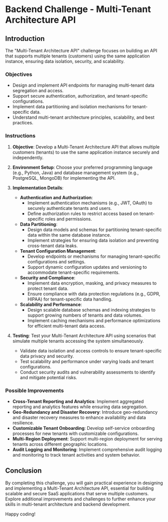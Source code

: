 # Backend Challenge - Multi-Tenant Architecture API

## Introduction

The "Multi-Tenant Architecture API" challenge focuses on building an API that supports multiple tenants (customers) using the same application instance, ensuring data isolation, security, and scalability.

### Objectives

- Design and implement API endpoints for managing multi-tenant data segregation and access.
- Support secure authentication, authorization, and tenant-specific configurations.
- Implement data partitioning and isolation mechanisms for tenant-specific data.
- Understand multi-tenant architecture principles, scalability, and best practices.

### Instructions

1. **Objective**: Develop a Multi-Tenant Architecture API that allows multiple customers (tenants) to use the same application instance securely and independently.

2. **Environment Setup**: Choose your preferred programming language (e.g., Python, Java) and database management system (e.g., PostgreSQL, MongoDB) for implementing the API.

3. **Implementation Details**: 
   - **Authentication and Authorization**:
     - Implement authentication mechanisms (e.g., JWT, OAuth) to securely authenticate tenants and users.
     - Define authorization rules to restrict access based on tenant-specific roles and permissions.
   - **Data Partitioning**:
     - Design data models and schemas for partitioning tenant-specific data within the same database instance.
     - Implement strategies for ensuring data isolation and preventing cross-tenant data leaks.
   - **Tenant Configuration Management**:
     - Develop endpoints or mechanisms for managing tenant-specific configurations and settings.
     - Support dynamic configuration updates and versioning to accommodate tenant-specific requirements.
   - **Security and Compliance**:
     - Implement data encryption, masking, and privacy measures to protect tenant data.
     - Ensure compliance with data protection regulations (e.g., GDPR, HIPAA) for tenant-specific data handling.
   - **Scalability and Performance**:
     - Design scalable database schemas and indexing strategies to support growing numbers of tenants and data volumes.
     - Implement caching mechanisms and performance optimizations for efficient multi-tenant data access.
   
4. **Testing**: Test your Multi-Tenant Architecture API using scenarios that simulate multiple tenants accessing the system simultaneously.
   - Validate data isolation and access controls to ensure tenant-specific data privacy and security.
   - Test scalability and performance under varying loads and tenant configurations.
   - Conduct security audits and vulnerability assessments to identify and mitigate potential risks.

### Possible Improvements

- **Cross-Tenant Reporting and Analytics**: Implement aggregated reporting and analytics features while ensuring data segregation.
- **Geo-Redundancy and Disaster Recovery**: Introduce geo-redundancy and disaster recovery measures to enhance availability and data resilience.
- **Customizable Tenant Onboarding**: Develop self-service onboarding processes for new tenants with customizable configurations.
- **Multi-Region Deployment**: Support multi-region deployment for serving tenants across different geographic locations.
- **Audit Logging and Monitoring**: Implement comprehensive audit logging and monitoring to track tenant activities and system behavior.

## Conclusion

By completing this challenge, you will gain practical experience in designing and implementing a Multi-Tenant Architecture API, essential for building scalable and secure SaaS applications that serve multiple customers. Explore additional improvements and challenges to further enhance your skills in multi-tenant architecture and backend development.

Happy coding!
